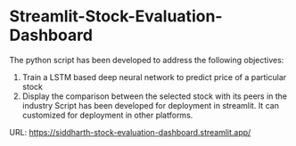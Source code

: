 # Streamlit-Stock-Evaluation-Dashboard
The python script has been developed to address the following objectives:
  1. Train a LSTM based deep neural network to predict price of a particular stock
  2. Display the comparison between the selected stock with its peers in the industry
Script has been developed for deployment in streamlit. It can customized for deployment in other platforms.

URL: https://siddharth-stock-evaluation-dashboard.streamlit.app/
